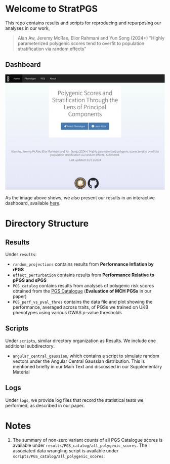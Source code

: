 # Welcome to StratPGS

This repo contains results and scripts for reproducing and repurposing our analyses in our work,

> Alan Aw, Jeremy McRae, Elior Rahmani and Yun Song (2024+) "Highly parameterized polygenic scores tend to overfit to population stratification via random effects"

## Dashboard

<p align="center">
  <img src="images/dashboard.png" />
</p>

As the image above shows, we also present our results in an interactive dashboard, available [here](https://alan-aw.shinyapps.io/stratPGS_v0/).

# Directory Structure

## Results

Under `results`:
- `random_projections` contains results from **Performance Inflation by rPGS**
- `effect_perturbation` contains results from **Performance Relative to pPGS and sPGS**
- `PGS_catalog` contains results from analyses of polygenic risk scores obtained from the [PGS Catalogue](https://www.pgscatalog.org/) (**Evaluation of MCH PGSs** in our paper)
- `PGS_perf_vs_pval_thres` contains the data file and plot showing the performance, averaged across traits, of PGSs we trained on UKB phenotypes using various GWAS p-value thresholds  

## Scripts

Under `scripts`, similar directory organization as Results. We include one additional subdirectory:
- `angular_central_gaussian`, which contains a script to simulate random vectors under the Angular Central Gaussian distribution. This is mentioned briefly in our Main Text and discussed in our Supplementary Material

## Logs

Under `logs`, we provide log files that record the statistical tests we performed, as described in our paper.

# Notes

1. The summary of non-zero variant counts of all PGS Catalogue scores is available under `results/PGS_catalog/all_polygenic_scores`. The associated data wrangling script is available under `scripts/PGS_catalog/all_polygenic_scores`.
